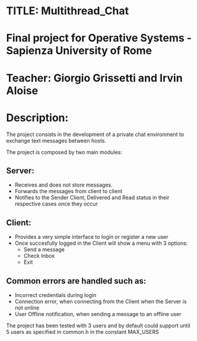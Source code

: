 # TITLE: Multithread_Chat

# Final project for Operative Systems - Sapienza University of Rome
# Teacher: Giorgio Grissetti and Irvin Aloise

# Description:
The project consists in the development of a private chat environment 
to exchange text messages between hosts. 

The project is composed by two main modules:

## Server: 
* Receives and does not store messages.
* Forwards the messages from client to client
* Notifies to the Sender Client, Delivered and Read status in their respective cases once they occur

## Client: 
* Provides a very simple interface to login or register a new user
* Once succesfully logged in the Client will show a menu with 3 options:
  * Send a message
  * Check Inbox
  * Exit

## Common errors are handled such as:
* Incorrect credentials during login
* Connection error, when connecting from the Client when the Server is not online
* User Offline notification, when sending a message to an offline user

The project has been tested with 3 users and by default could support until 5 users as specified in common.h in the constant MAX_USERS
